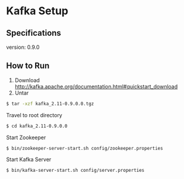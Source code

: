 # Kafka Setup
## Specifications
version: 0.9.0
## How to Run
1. Download
http://kafka.apache.org/documentation.html#quickstart_download
2. Untar
```bash 
$ tar -xzf kafka_2.11-0.9.0.0.tgz
```
Travel to root directory
```bash 
$ cd kafka_2.11-0.9.0.0
```
Start Zookeeper
```bash 
$ bin/zookeeper-server-start.sh config/zookeeper.properties
```
Start Kafka Server
```bash 
$ bin/kafka-server-start.sh config/server.properties
```
